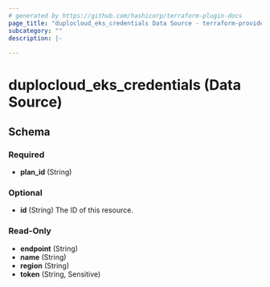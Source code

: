 ```yaml
---
# generated by https://github.com/hashicorp/terraform-plugin-docs
page_title: "duplocloud_eks_credentials Data Source - terraform-provider-duplocloud"
subcategory: ""
description: |-
  
---
```


# duplocloud_eks_credentials (Data Source)





<!-- schema generated by tfplugindocs -->
## Schema

### Required

- **plan_id** (String)

### Optional

- **id** (String) The ID of this resource.

### Read-Only

- **endpoint** (String)
- **name** (String)
- **region** (String)
- **token** (String, Sensitive)


